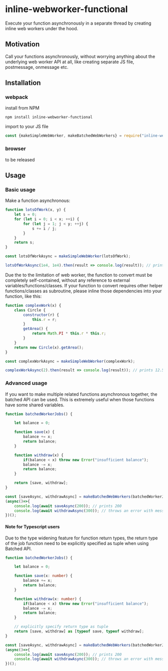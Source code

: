 # inline-webworker-functional
Execute your function asynchronously in a separate thread by creating inline web workers under the hood.

## Motivation
Call your functions asynchronously, without worrying anything about the underlying web worker API at all, like creating separate JS file, postmessage, onmessage etc.

## Installation
### webpack
install from NPM
```
npm install inline-webworker-functional
```
import to your JS file
```javascript
const {makeSimpleWebWorker, makeBatchedWebWorkers} = require("inline-webworker-functional")
```
### browser
to be released

## Usage

### Basic usage
Make a function asynchronous:
```javascript
function lotsOfWork(x, y) {
    let s = 0;
    for (let i = 0; i < x; ++i) {
        for (let j = 1; j < y; ++j) {
            s += i / j;
        }
    }
    return s;
}

const lotsOfWorkAsync = makeSimpleWebWorker(lotsOfWork);

lotsOfWorkAsync(1e4, 1e4).then(result => console.log(result)); // prints 489326364.2720191
```

Due the to the limitation of web worker, the function to convert must be completely self-contained, without any reference to external variables/functions/classes. If your function to convert requires other helper functions/classes as subroutine, please inline those dependencies into your function, like this:
```javascript
function complexWork(x) {
    class Circle {
        constructor(r) {
            this.r = r;
        }
        getArea() {
            return Math.PI * this.r * this.r;
        }
    }
    return new Circle(x).getArea();
}

const complexWorkAsync = makeSimpleWebWorker(complexWork);

complexWorkAsync(2).then(result => console.log(result)); // prints 12.566370614359172
```

### Advanced usage
If you want to make multiple related functions asynchronous together, the batched API can be used. This is extremely useful when those functions have some shared variables.
```javascript
function batchedWorkerJobs() {

    let balance = 0;

    function save(x) {
        balance += x;
        return balance;
    }

    function withdraw(x) {
        if(balance < x) throw new Error("insufficient balance");
        balance -= x;
        return balance;
    }

    return [save, withdraw];
}

const [saveAsync, withdrawAsync] = makeBatchedWebWorkers(batchedWorkerJobs);
(async()=>{
    console.log(await saveAsync(200)); // prints 200
    console.log(await withdrawAsync(300)); // throws an error with message "insufficient balance"
})();
```

#### Note for Typescript users
Due to the type widening feature for function return types, the return type of the job function need to be explicitly specified as tuple when using Batched API.
```typescript
function batchedWorkerJobs() {

    let balance = 0;

    function save(x: number) {
        balance += x;
        return balance;
    }

    function withdraw(x: number) {
        if(balance < x) throw new Error("insufficient balance");
        balance -= x;
        return balance;
    }

    // explicitly specify return type as tuple
    return [save, withdraw] as [typeof save, typeof withdraw];
}

const [saveAsync, withdrawAsync] = makeBatchedWebWorkers(batchedWorkerJobs);
(async()=>{
    console.log(await saveAsync(200)); // prints 200
    console.log(await withdrawAsync(300)); // throws an error with message "insufficient balance"
})();
```